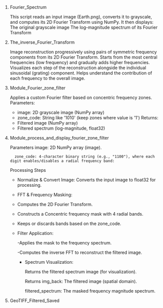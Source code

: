 1. Fourier_Spectrum

   This script reads an input image (Earth.png), converts it to grayscale, and computes its 2D Fourier Transform using NumPy. It then displays:
   The original grayscale image 
   The log-magnitude spectrum of its Fourier Transform
3. The_inverse_Fourier_Transform

   Image reconstruction progressively using pairs of symmetric frequency components from its 2D Fourier Transform.
   Starts from the most central frequencies (low frequency) and gradually adds higher frequencies.
   Visualizes each step of the reconstruction alongside the individual sinusoidal (grating) component.
   Helps understand the contribution of each frequency to the overall image.
5. Module_Fourier_zone_filter

   Applies a custom Fourier filter based on concentric frequency zones.
    Parameters:
    - image: 2D grayscale image (NumPy array)
    - zone_code: String like '1010' (keep zones where value is '1')
    Returns:
    - Filtered image (NumPy array)
    - Filtered spectrum (log-magnitude, float32)
7. Module_process_and_display_fourier_zone_filter

   Parameters
         image: 2D NumPy array (image).

         zone_code: 4-character binary string (e.g., "1100"), where each digit enables/disables a radial frequency band:

      Processing Steps
      - Normalize & Convert Image: Converts the input image to float32 for processing.

      - FFT & Frequency Masking:

      - Computes the 2D Fourier Transform.

      - Constructs a Concentric frequency mask with 4 radial bands.

      - Keeps or discards bands based on the zone_code.

   - Filter Application:

      -Applies the mask to the frequency spectrum.

      -Computes the inverse FFT to reconstruct the filtered image.

      - Spectrum Visualization:

        Returns the filtered spectrum image (for visualization).

        Returns
        img_back: The filtered image (spatial domain).

        filtered_spectrum: The masked frequency magnitude spectrum.
   
9. GeoTIFF_Filtered_Saved
